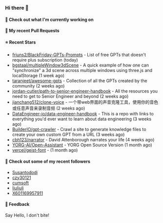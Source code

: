 ### Hi there 👋

#### 👷 Check out what I'm currently working on

#### 🔨 My recent Pull Requests


#### ⭐ Recent Stars

- [friuns2/BlackFriday-GPTs-Prompts](https://github.com/friuns2/BlackFriday-GPTs-Prompts) - List of free GPTs that doesn&#39;t require plus subscription  (today)
- [bgstaal/multipleWindow3dScene](https://github.com/bgstaal/multipleWindow3dScene) - A quick example of how one can &#34;synchronize&#34; a 3d scene across multiple windows using three.js and localStorage (1 week ago)
- [taranjeet/awesome-gpts](https://github.com/taranjeet/awesome-gpts) - Collection of all the GPTs created by the community (2 weeks ago)
- [jordan-cutler/path-to-senior-engineer-handbook](https://github.com/jordan-cutler/path-to-senior-engineer-handbook) - All the resources you need to get to Senior Engineer and beyond (2 weeks ago)
- [jianchang512/clone-voice](https://github.com/jianchang512/clone-voice) - 一个带web界面的声音克隆工具，使用你的音色或任意声音来录制音频 (2 weeks ago)
- [DataEngineer-io/data-engineer-handbook](https://github.com/DataEngineer-io/data-engineer-handbook) - This is a repo with links to everything you&#39;d ever want to learn about data engineering (3 weeks ago)
- [BuilderIO/gpt-crawler](https://github.com/BuilderIO/gpt-crawler) - Crawl a site to generate knowledge files to create your own custom GPT from a URL (3 weeks ago)
- [cbh123/narrator](https://github.com/cbh123/narrator) - David Attenborough narrates your life (4 weeks ago)
- [YORG-AI/Open-Assistant](https://github.com/YORG-AI/Open-Assistant) - YORG Open Source Version (1 month ago)
- [vercel/geist-font](https://github.com/vercel/geist-font) -  (1 month ago)

#### 👯 Check out some of my recent followers

- [Susantododi](https://github.com/Susantododi)
- [czy30121](https://github.com/czy30121)
- [cumsoft](https://github.com/cumsoft)
- [liuliuli](https://github.com/liuliuli)
- [X601169957911](https://github.com/X601169957911)

#### 💬 Feedback

Say Hello, I don't bite!